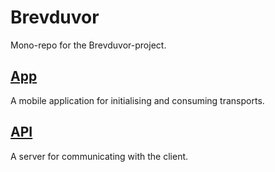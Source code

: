 # Brevduvor

Mono-repo for the Brevduvor-project.

## [App](packages/app/)

A mobile application for initialising and consuming transports.

## [API](packages/api/)

A server for communicating with the client.
